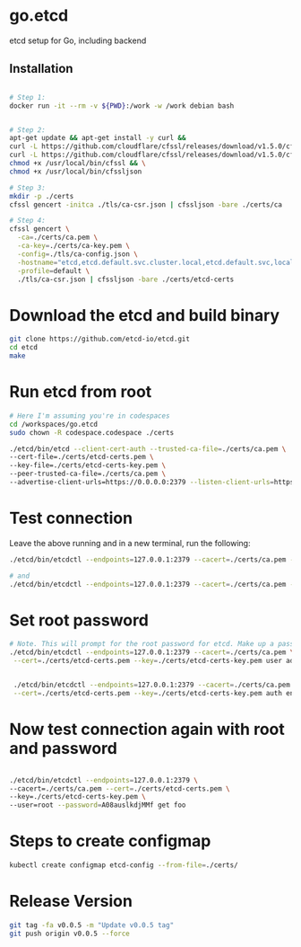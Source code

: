 # go.etcd
etcd setup for Go, including backend

## Installation

```bash

# Step 1: 
docker run -it --rm -v ${PWD}:/work -w /work debian bash


# Step 2:
apt-get update && apt-get install -y curl &&
curl -L https://github.com/cloudflare/cfssl/releases/download/v1.5.0/cfssl_1.5.0_linux_amd64 -o /usr/local/bin/cfssl && \
curl -L https://github.com/cloudflare/cfssl/releases/download/v1.5.0/cfssljson_1.5.0_linux_amd64 -o /usr/local/bin/cfssljson && \
chmod +x /usr/local/bin/cfssl && \
chmod +x /usr/local/bin/cfssljson

# Step 3:
mkdir -p ./certs
cfssl gencert -initca ./tls/ca-csr.json | cfssljson -bare ./certs/ca

# Step 4:
cfssl gencert \
  -ca=./certs/ca.pem \
  -ca-key=./certs/ca-key.pem \
  -config=./tls/ca-config.json \
  -hostname="etcd,etcd.default.svc.cluster.local,etcd.default.svc,localhost,etcd.pigbot.svc,127.0.0.1,etcd.pigbot.svc.cluster.local,34.111.92.27" \
  -profile=default \
  ./tls/ca-csr.json | cfssljson -bare ./certs/etcd-certs
```

# Download the etcd and build binary
```bash
git clone https://github.com/etcd-io/etcd.git
cd etcd
make
```

# Run etcd from root

```bash
# Here I'm assuming you're in codespaces
cd /workspaces/go.etcd
sudo chown -R codespace.codespace ./certs

./etcd/bin/etcd --client-cert-auth --trusted-ca-file=./certs/ca.pem \
--cert-file=./certs/etcd-certs.pem \
--key-file=./certs/etcd-certs-key.pem \
--peer-trusted-ca-file=./certs/ca.pem \
--advertise-client-urls=https://0.0.0.0:2379 --listen-client-urls=https://0.0.0.0:2379


```

# Test connection

Leave the above running and in a new terminal, run the following:


```bash
./etcd/bin/etcdctl --endpoints=127.0.0.1:2379 --cacert=./certs/ca.pem --cert=./certs/etcd-certs.pem --key=./certs/etcd-certs-key.pem put foo stuff

# and
./etcd/bin/etcdctl --endpoints=127.0.0.1:2379 --cacert=./certs/ca.pem --cert=./certs/etcd-certs.pem --key=./certs/etcd-certs-key.pem get foo 
```

# Set root password

```bash
# Note. This will prompt for the root password for etcd. Make up a password.  Here I'm using "A08auslkdjMMf
./etcd/bin/etcdctl --endpoints=127.0.0.1:2379 --cacert=./certs/ca.pem \
 --cert=./certs/etcd-certs.pem --key=./certs/etcd-certs-key.pem user add root --password=A08auslkdjMMf 


 ./etcd/bin/etcdctl --endpoints=127.0.0.1:2379 --cacert=./certs/ca.pem \
 --cert=./certs/etcd-certs.pem --key=./certs/etcd-certs-key.pem auth enable

```

# Now test connection again with root and password

```bash

./etcd/bin/etcdctl --endpoints=127.0.0.1:2379 \
--cacert=./certs/ca.pem --cert=./certs/etcd-certs.pem \
--key=./certs/etcd-certs-key.pem \
--user=root --password=A08auslkdjMMf get foo

```

# Steps to create configmap

```bash
kubectl create configmap etcd-config --from-file=./certs/

```


# Release Version

```bash
git tag -fa v0.0.5 -m "Update v0.0.5 tag"
git push origin v0.0.5 --force

```